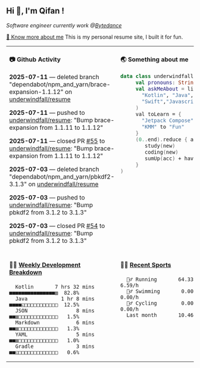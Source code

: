  <h2> Hi 👋, I'm Qifan ! </h2>
 <p><em>Software engineer currently work @<a href="https://www.bytedance.com/en/">Bytedance</a></em></p>
 <p><a href="https://qifanyang.com/resume" target="_blank"> 🔭 Know more about me</a> This is my personal resume site, I built it for fun.</p>
 <table width="960px"><tr><td valign="top" width="50%">

  #### 📷 Github Activity
  <!-- githubActivity starts -->
**2025-07-11** — deleted branch "dependabot/npm_and_yarn/brace-expansion-1.1.12" on [underwindfall/resume](https://api.github.com/repos/underwindfall/resume)

**2025-07-11** — pushed to [underwindfall/resume](https://api.github.com/repos/underwindfall/resume): "Bump brace-expansion from 1.1.11 to 1.1.12"

**2025-07-11** — closed PR [#55](https://api.github.com/repos/underwindfall/resume/pulls/55) to [underwindfall/resume](https://api.github.com/repos/underwindfall/resume): "Bump brace-expansion from 1.1.11 to 1.1.12"

**2025-07-03** — deleted branch "dependabot/npm_and_yarn/pbkdf2-3.1.3" on [underwindfall/resume](https://api.github.com/repos/underwindfall/resume)

**2025-07-03** — pushed to [underwindfall/resume](https://api.github.com/repos/underwindfall/resume): "Bump pbkdf2 from 3.1.2 to 3.1.3"

**2025-07-03** — closed PR [#54](https://api.github.com/repos/underwindfall/resume/pulls/54) to [underwindfall/resume](https://api.github.com/repos/underwindfall/resume): "Bump pbkdf2 from 3.1.2 to 3.1.3"
  <!-- githubActivity ends -->
  </td><td valign="top" width="50%">

  #### 🌏 Something about me
  <!-- profile starts -->
  ```kotlin
  data class underwindfall(
       val pronouns: String = "he|him",
       val askMeAbout = listOf(
         "Kotlin", "Java",
         "Swift","Javascript", "Typescript"
       )
       val toLearn = {
         "Jetpack Compose" to "Future",
         "KMM" to "Fun"
       }
       (0..end).reduce { acc, new ->
          study(new)
          coding(new)
          sumUp(acc) + haveFun(new)
       }
  )
  ```
  <!-- profile ends -->
  </td></tr><tr><td valign="top" width="50%">
  
  #### 🏊‍♂️ <a href="https://gist.github.com/underwindfall/377ee88ba1fabd1e93516e48ca9c61eb" target="_blank">Weekly Development Breakdown</a>
   <!-- codeTime starts -->
   ```text
     Kotlin       7 hrs 32 mins  ■■■■■■■■■■■■■■■▥  82.8%
     Java           1 hr 8 mins  ■■■■◱□□□□□□□□□□□  12.5%
     JSON                8 mins  ■■▥□□□□□□□□□□□□□   1.5%
     Markdown            6 mins  ■■▥□□□□□□□□□□□□□   1.3%
     YAML                5 mins  ■■▥□□□□□□□□□□□□□   1.0%
     Gradle              3 mins  ■■◱□□□□□□□□□□□□□   0.6%
   ```
   <!-- codeTime starts -->
   </td>
   <td valign="top" width="50%">

   #### 🤾‍♂️ <a href="https://gist.github.com/underwindfall/76198d6f6918f9f94d022c8ad881f98b" target="_blank">Recent Sports</a>

   <!-- Sports starts -->
   ```text
     ‍🏃‍♂️ Running       64.33 km ▩▩▩▩▩▩▩▩▩▩▩▩  6.59/h
     🏊‍♂️ Swimming       0.00 km □□□□□□□□□□□□  0.00/h
     🚴‍♂️ Cycling        0.00 km □□□□□□□□□□□□  0.00/h
     Last month       10.46 km   2:50h
   ```
   <!-- Sports ends -->
   </td></tr></table>